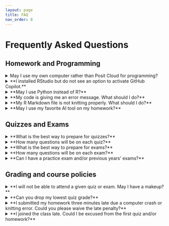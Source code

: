 ```yaml
---
layout: page
title: FAQ
nav_order: 8
---
```


# Frequently Asked Questions

## Homework and Programming

<details markdown="block">
  <summary> 
  May I use my own computer rather than Posit Cloud for programming?
  </summary>
Yes, you may use your own computer. In fact, if you want to try out GitHub Copilot (see [instructor statement on AI](https://katsevich-teaching.github.io/stat-4710-fall-2023/resources/ai/)), then you will *need* to use your own computer. However, you will be responsible for installing R and RStudio on your computer, as well as installing all of the R packages necessary to complete the homework. Due to limited teaching staff bandwidth, we will not be able to assist you with this process. However, Google and ChatGPT are great resources.
</details>

<details>
    <summary> **I installed RStudio but do not see an option to activate GitHub Copilot.** </summary>
You probably installed the [released version of RStudio](https://posit.co/products/open-source/rstudio/). To get GitHub Copilot, you need to install the [latest development version of RStudio](https://dailies.rstudio.com/).
</details>

<details>
    <summary> **May I use Python instead of R?**</summary>
No, you must use R for this course.
</details>

<details>
    <summary> **My code is giving me an error message. What should I do?**</summary>
Read the error message carefully. Sometimes, the message will suggest a solution. If not, try Googling the error message. If this does not help, try asking ChatGPT. If you still need help, either post on [Ed Discussion](https://edstem.org/us/courses/44045/discussion/) or come to office hours.
</details>

<details>
    <summary> **My R Markdown file is not knitting properly. What should I do?**</summary>
  
- Avoid using underscores or other special characters in chunk headers or figure/table captions.
- You might not have loaded all necessary R packages.
- Your R code may have bugs. Usually the error message will point you to a line number where the code broke. Debug your code by stepping through it line-by-line interactively before compiling your report.
- Try asking Google or ChatGPT for help.
- If you are stuck, post on [Ed Discussion](https://edstem.org/us/courses/44045/discussion/) or come to office hours and the teaching staff will assist you.
</details>

<details>
    <summary> **May I use my favorite AI tool on my homework?**</summary>
Yes, you may. Please see the [Syllabus](https://apps.wharton.upenn.edu/syllabi/202330/STAT4710401/) and the [instructor statement on AI](https://katsevich-teaching.github.io/stat-4710-fall-2023/resources/ai/) for more information.
</details>

## Quizzes and Exams

<details>
    <summary> **What is the best way to prepare for quizzes?**</summary>
The best way to prepare for quizzes is to work through the quiz practice questions and last year's quizzes, all available from the [main course webpage](https://katsevich-teaching.github.io/stat-4710-fall-2023/index.html) or [Canvas](https://canvas.upenn.edu/courses/1741618). Furthermore, students should have a strong conceptual understanding of all material from lectures. Students are encouraged to come to office hours to verify and solidify their understanding of the material.
</details>

<details>
    <summary> **How many questions will be on each quiz?**</summary>
Quizzes will typically have ten questions each.
</details>

<details>
    <summary> **What is the best way to prepare for exams?**</summary>
The best way to prepare for exams is the same as the best way to prepare for quizzes.
</details>

<details>
    <summary> **How many questions will be on each exam?**</summary>
This is not decided yet, but there will likely be in the range of 20-30 questions per exam.
</details>

<details>
    <summary> **Can I have a practice exam and/or previous years' exams?**</summary>
This is the first year that exams have this format, so there are no exams from previous years. Due to the limited time of the teaching staff, we are unable to write a practice exam for you. However, the exam questions will be of a similar style to quiz questions, so going through the quiz practice questions and the quiz questions from this year and last will be a good way to prepare for exams.
</details>

## Grading and course policies

<details>
    <summary> **I will not be able to attend a given quiz or exam. May I have a makeup?**</summary>
We do not offer quiz or exam makeups. However, each student's lowest quiz grade will be dropped. Furthermore, each student may miss up to one quiz if the instructor approves the reason for the absence. Please see the [Syllabus](https://apps.wharton.upenn.edu/syllabi/202330/STAT4710401/) section "Policies concerning quizzes and exams" for more information.
</details>

<details>
    <summary> **Can you drop my lowest quiz grade?**</summary>
Yes, your lowest quiz grade will automatically be dropped. Please see the [Syllabus](https://apps.wharton.upenn.edu/syllabi/202330/STAT4710401/) for more information.
</details>

<details>
    <summary> **I submitted my homework three minutes late due a computer crash or knitting error. Could you please waive the late penalty?**</summary>
Your three free late days are intended to offset such circumstances. Once you use these free late days, each day late will come with a 10-point late penalty. Please see the [Syllabus](https://apps.wharton.upenn.edu/syllabi/202330/STAT4710401/) for more details on the late policy.
</details>

<details>
    <summary> **I joined the class late. Could I be excused from the first quiz and/or homework?**</summary>
Students joining the class late are responsible for catching up. For this reason, no extra accommodations will be provided. However, you do have a total of three free late days for submitting homework and your lowest quiz score will be dropped.  
</details>



